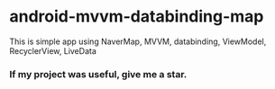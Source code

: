 # android-mvvm-databinding-map
This is simple app using NaverMap, MVVM, databinding, ViewModel, RecyclerView, LiveData

### If my project was useful, give me a star.
